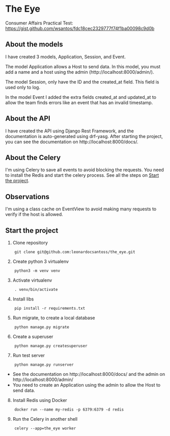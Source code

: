 # The Eye
Consumer Affairs Practical Test: https://gist.github.com/wsantos/fdc18cec2329777f74f1ba00098c9d0b

## About the models

I have created 3 models, Application, Session, and Event.

The model Application allows a Host to send data. In this model, you must add a name and a host using the admin (http://localhost:8000/admin/).

The model Session, only have the ID and the created_at field. This field is used only to log.

In the model Event I added the extra fields created_at and updated_at to allow the team finds errors like an event that has an invalid timestamp.

## About the API

I have created the API using Django Rest Framework, and the documentation is auto-generated using drf-yasg. After starting the project, you can see the documentation on http://localhost:8000/docs/.

## About the Celery

I'm using Celery to save all events to avoid blocking the requests. You need to install the Redis and start the celery process. See all the steps on [Start the project](#start-the-project).

## Observations

I'm using a class cache on EventView to avoid making many requests to verify if the host is allowed.

## Start the project

1. Clone repository
```shell
    git clone git@github.com:leonardocsantoss/the_eye.git
```

2. Create python 3 virtualenv
```shell
    python3 -m venv venv
```

3. Activate virtualenv
```shell
    . venv/bin/activate
```

4. Install libs
```shell
    pip install -r requirements.txt
```

5. Run migrate, to create a local database
```shell
    python manage.py migrate
```

6. Create a superuser
```shell
    python manage.py createsuperuser
```

7. Run test server
```shell
    python manage.py runserver
```
- See the documentation on http://localhost:8000/docs/ and the admin on http://localhost:8000/admin/
- You need to create an Application using the admin to allow the Host to send data.


8. Install Redis using Docker
```shell
    docker run --name my-redis -p 6379:6379 -d redis
```

9. Run the Celery in another shell
```shell
    celery --app=the_eye worker
```